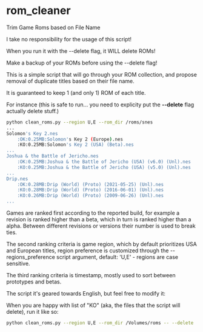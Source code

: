 # rom_cleaner
Trim Game Roms based on File Name

I take no responsibility for the usage of this script!

When you run it with the --delete flag, it WILL delete ROMs!

Make a backup of your ROMs before using the --delete flag!

This is a simple script that will go through your ROM collection, and propose removal of duplicate titles based on their file name.

It is guaranteed to keep 1 (and only 1) ROM of each title.

For instance (this is safe to run... you need to explicity put the **--delete** flag actually delete stuff.)

```bash
python clean_roms.py --region U,E --rom_dir /roms/snes
...
Solomon's Key 2.nes
	:OK:0.25MB:Solomon's Key 2 (Europe).nes
	:KO:0.25MB:Solomon's Key 2 (USA) (Beta).nes
...
Joshua & the Battle of Jericho.nes
	:OK:0.25MB:Joshua & the Battle of Jericho (USA) (v6.0) (Unl).nes
	:KO:0.25MB:Joshua & the Battle of Jericho (USA) (v5.0) (Unl).nes
...
Drip.nes
	:OK:0.28MB:Drip (World) (Proto) (2021-05-25) (Unl).nes
	:KO:0.28MB:Drip (World) (Proto) (2016-06-01) (Unl).nes
	:KO:0.26MB:Drip (World) (Proto) (2009-06-26) (Unl).nes
...
```
Games are ranked first according to the reported build, for example a revision is ranked higher than a beta, which
in turn is ranked higher than a alpha. Between different revisions or versions their number is used to break ties.

The second ranking criteria is game region, which by default prioritizes USA and European titles, region preference is customized through 
the --regions_preference script argument, default: 'U,E' - regions are case sensitive.

The third ranking criteria is timestamp, mostly used to sort between prototypes and betas.

The script it's geared towards English, but feel free to modify it:

When you are happy with list of "KO" (aka, the files that the script will delete), run it like so:

```bash
python clean_roms.py --region U,E --rom_dir /Volumes/roms -- --delete
```
